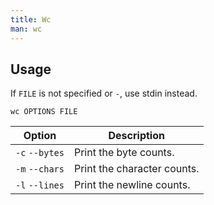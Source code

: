 ```yaml
---
title: Wc
man: wc
---
```


## Usage

If `FILE` is not specified or `-`, use stdin instead.

```shell
wc OPTIONS FILE
```

| Option         | Description                 |
| -------------- | --------------------------- |
| `-c` `--bytes` | Print the byte counts.      |
| `-m` `--chars` | Print the character counts. |
| `-l` `--lines` | Print the newline counts.   |
